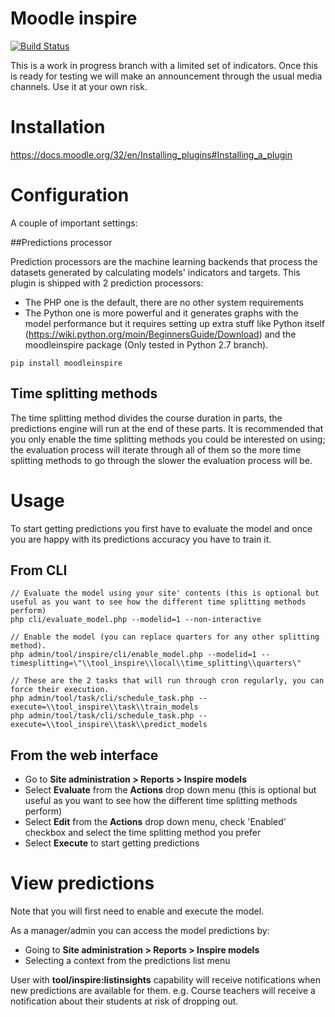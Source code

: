 # Moodle inspire

[![Build Status](https://travis-ci.org/dmonllao/moodle-tool_inspire.svg?branch=master)](https://travis-ci.org/dmonllao/moodle-tool_inspire)

This is a work in progress branch with a limited set of indicators. Once this is ready for testing we will make an announcement through the usual media channels. Use it at your own risk.

# Installation

https://docs.moodle.org/32/en/Installing_plugins#Installing_a_plugin

# Configuration

A couple of important settings:

##Predictions processor

Prediction processors are the machine learning backends that process the datasets generated by calculating models' indicators and targets. This plugin is shipped with 2 prediction processors:

* The PHP one is the default, there are no other system requirements
* The Python one is more powerful and it generates graphs with the model performance but it requires setting up extra stuff like Python itself (https://wiki.python.org/moin/BeginnersGuide/Download) and the moodleinspire package (Only tested in Python 2.7 branch).

<!-- not displayed as a code block under a list unless we add something like this comment -->
    pip install moodleinspire


## Time splitting methods

The time splitting method divides the course duration in parts, the predictions engine will run at the end of these parts. It is recommended that you only enable the time splitting methods you could be interested on using; the evaluation process will iterate through all of them so the more time splitting methods to go through the slower the evaluation process will be.

# Usage

To start getting predictions you first have to evaluate the model and once you are happy with its predictions accuracy you have to train it.

## From CLI

    // Evaluate the model using your site' contents (this is optional but useful as you want to see how the different time splitting methods perform)
    php cli/evaluate_model.php --modelid=1 --non-interactive

    // Enable the model (you can replace quarters for any other splitting method).
    php admin/tool/inspire/cli/enable_model.php --modelid=1 --timesplitting=\"\\tool_inspire\\local\\time_splitting\\quarters\"

    // These are the 2 tasks that will run through cron regularly, you can force their execution.
    php admin/tool/task/cli/schedule_task.php --execute=\\tool_inspire\\task\\train_models
    php admin/tool/task/cli/schedule_task.php --execute=\\tool_inspire\\task\\predict_models

## From the web interface

- Go to **Site administration > Reports > Inspire models**
- Select **Evaluate** from the **Actions** drop down menu (this is optional but useful as you want to see how the different time splitting methods perform)
- Select **Edit** from the **Actions** drop down menu, check 'Enabled' checkbox and select the time splitting method you prefer
- Select **Execute** to start getting predictions

# View predictions

Note that you will first need to enable and execute the model.

As a manager/admin you can access the model predictions by:
- Going to **Site administration > Reports > Inspire models**
- Selecting a context from the predictions list menu

User with **tool/inspire:listinsights** capability will receive notifications when new predictions are available for them. e.g. Course teachers will receive a notification about their students at risk of dropping out.
